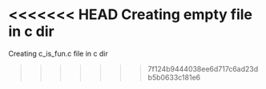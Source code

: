 <<<<<<< HEAD
Creating empty file in c dir
=======
Creating c_is_fun.c file in c dir
>>>>>>> 7f124b9444038ee6d717c6ad23db5b0633c181e6
